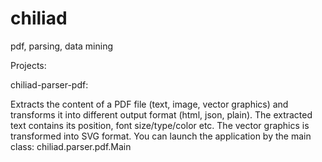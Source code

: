 # chiliad
pdf, parsing, data mining

Projects:

chiliad-parser-pdf:

  Extracts the content of a PDF file (text, image, vector graphics) and transforms it into different output format (html, json, plain).
  The extracted text contains its position, font size/type/color etc.
  The vector graphics is transformed into SVG format.
  You can launch the application by the main class: chiliad.parser.pdf.Main
  

